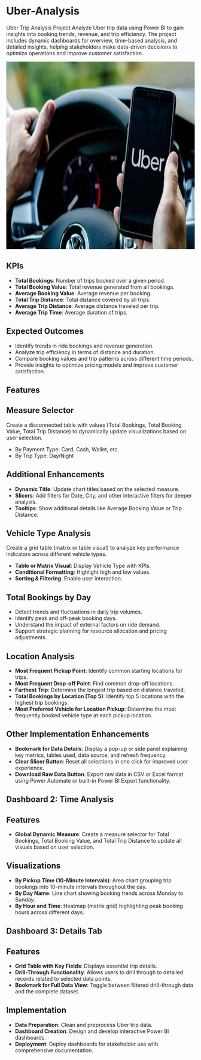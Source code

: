 # Uber-Analysis
Uber Trip Analysis Project Analyze Uber trip data using Power BI to gain insights into booking trends, revenue, and trip efficiency. The project includes dynamic dashboards for overview, time-based analysis, and detailed insights, helping stakeholders make data-driven decisions to optimize operations and improve customer satisfaction.

<img src="uber_1658714724801_1678351059440_1678351059440.jpg" width="1000" height="500" />

## KPIs
- **Total Bookings**: Number of trips booked over a given period.
- **Total Booking Value**: Total revenue generated from all bookings.
- **Average Booking Value**: Average revenue per booking.
- **Total Trip Distance**: Total distance covered by all trips.
- **Average Trip Distance**: Average distance traveled per trip.
- **Average Trip Time**: Average duration of trips.

## Expected Outcomes
* Identify trends in ride bookings and revenue generation.
* Analyze trip efficiency in terms of distance and duration.
* Compare booking values and trip patterns across different time periods.
* Provide insights to optimize pricing models and improve customer satisfaction.

## Features
## Measure Selector
Create a disconnected table with values (Total Bookings, Total Booking Value, Total Trip Distance) to dynamically update visualizations based on user selection.

* By Payment Type: Card, Cash, Wallet, etc.
* By Trip Type: Day/Night
  
## Additional Enhancements
- **Dynamic Title**: Update chart titles based on the selected measure.
- **Slicers**: Add filters for Date, City, and other interactive filters for deeper analysis.
- **Tooltips**: Show additional details like Average Booking Value or Trip Distance.

## Vehicle Type Analysis
Create a grid table (matrix or table visual) to analyze key performance indicators across different vehicle types.

- **Table or Matrix Visual**: Display Vehicle Type with KPIs.
- **Conditional Formatting**: Highlight high and low values.
- **Sorting & Filtering**: Enable user interaction.

## Total Bookings by Day
* Detect trends and fluctuations in daily trip volumes.
* Identify peak and off-peak booking days.
* Understand the impact of external factors on ride demand.
* Support strategic planning for resource allocation and pricing adjustments.

## Location Analysis
- **Most Frequent Pickup Point**: Identify common starting locations for trips.
- **Most Frequent Drop-off Point**: Find common drop-off locations.
- **Farthest Trip**: Determine the longest trip based on distance traveled.
- **Total Bookings by Location (Top 5)**: Identify top 5 locations with the highest trip bookings.
- **Most Preferred Vehicle for Location Pickup**: Determine the most frequently booked vehicle type at each pickup location.

## Other Implementation Enhancements
- **Bookmark for Data Details**: Display a pop-up or side panel explaining key metrics, tables used, data source, and refresh frequency.
- **Clear Slicer Button**: Reset all selections in one click for improved user experience.
- **Download Raw Data Button**: Export raw data in CSV or Excel format using Power Automate or built-in Power BI Export functionality.
  
## Dashboard 2: Time Analysis
## Features
- **Global Dynamic Measure**: Create a measure selector for Total Bookings, Total Booking Value, and Total Trip Distance to update all visuals based on user selection.

## Visualizations
- **By Pickup Time (10-Minute Intervals)**: Area chart grouping trip bookings into 10-minute intervals throughout the day.
- **By Day Name**: Line chart showing booking trends across Monday to Sunday.
- **By Hour and Time**: Heatmap (matrix grid) highlighting peak booking hours across different days.

## Dashboard 3: Details Tab
## Features
- **Grid Table with Key Fields**: Displays essential trip details.
- **Drill-Through Functionality**: Allows users to drill through to detailed records related to selected data points.
- **Bookmark for Full Data View**: Toggle between filtered drill-through data and the complete dataset.

## Implementation
- **Data Preparation**: Clean and preprocess Uber trip data.
- **Dashboard Creation**: Design and develop interactive Power BI dashboards.
- **Deployment**: Deploy dashboards for stakeholder use with comprehensive documentation.

